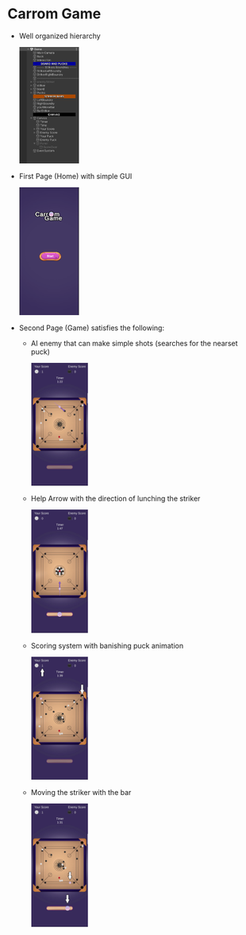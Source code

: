 # Carrom Game

- Well organized hierarchy

  <img src="./ReadMeAssets/Pic1.jpg"  width="25%" height="25%">

- First Page (Home) with simple GUI

  <img src="./ReadMeAssets/Pic2.jpg"  width="25%" height="25%">

- Second Page (Game) satisfies the following:
  - AI enemy that can make simple shots (searches for the nearset puck)

    <img src="./ReadMeAssets/Pic4.jpg"  width="25%" height="25%">

  - Help Arrow with the direction of lunching the striker

    <img src="./ReadMeAssets/Pic5.jpg"  width="25%" height="25%">

  - Scoring system with banishing puck animation

    <img src="./ReadMeAssets/Pic6.jpg"  width="25%" height="25%">
    
  - Moving the striker with the bar 
  
    <img src="./ReadMeAssets/Pic7.jpg"  width="25%" height="25%">
